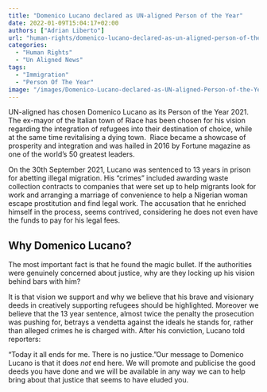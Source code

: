 ```yaml
---
title: "Domenico Lucano declared as UN-aligned Person of the Year"
date: 2022-01-09T15:04:17+02:00
authors: ["Adrian Liberto"]
url: "human-rights/domenico-lucano-declared-as-un-aligned-person-of-the-year"
categories: 
  - "Human Rights"
  - "Un Aligned News"
tags: 
  - "Immigration"
  - "Person Of The Year"
image: "/images/Domenico-Lucano-declared-as-UN-aligned-Person-of-the-Year.jpg"
---
```


UN-aligned has chosen Domenico Lucano as its Person of the Year 2021. The ex-mayor of the Italian town of Riace has been chosen for his vision regarding the integration of refugees into their destination of choice, while at the same time revitalising a dying town.  Riace became a showcase of prosperity and integration and was hailed in 2016 by Fortune magazine as one of the world’s 50 greatest leaders.

On the 30th September 2021, Lucano was sentenced to 13 years in prison for abetting illegal migration. His “crimes” included awarding waste collection contracts to companies that were set up to help migrants look for work and arranging a marriage of convenience to help a Nigerian woman escape prostitution and find legal work. The accusation that he enriched himself in the process, seems contrived, considering he does not even have the funds to pay for his legal fees. 

## **Why Domenico Lucano?**

The most important fact is that he found the magic bullet. If the authorities were genuinely concerned about justice, why are they locking up his vision behind bars with him? 

It is that vision we support and why we believe that his brave and visionary deeds in creatively supporting refugees should be highlighted. Moreover we believe that the 13 year sentence, almost twice the penalty the prosecution was pushing for, betrays a vendetta against the ideals he stands for, rather than alleged crimes he is charged with. After his conviction, Lucano told reporters:

“Today it all ends for me. There is no justice.”Our message to Domenico Lucano is that it does _not_ end here. We will promote and publicise the good deeds you have done and we will be available in any way we can to help bring about that justice that seems to have eluded you.
